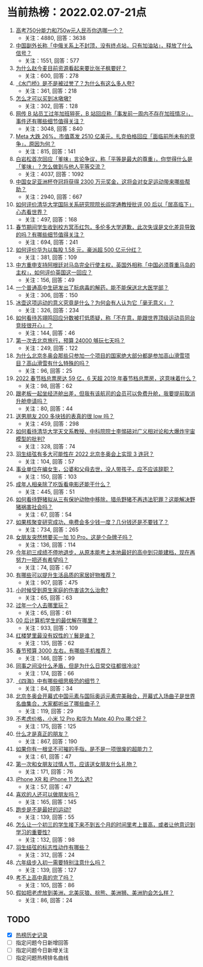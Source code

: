 # 当前热榜：2022.02.07-21点
1. [高考750分能力和750w元人民币你选哪一个？](https://www.zhihu.com/question/435438184)
    * 关注：4880, 回答：3638
2. [中国副外长称「中俄关系上不封顶，没有终点站，只有加油站」，释放了什么信号？](https://www.zhihu.com/question/514901998)
    * 关注：1551, 回答：577
3. [为什么赵今麦目前资源看起来要比张子枫要好？](https://www.zhihu.com/question/416545599)
    * 关注：600, 回答：278
4. [《水门桥》是不是被过誉了？为什么有这么多人夸?](https://www.zhihu.com/question/514510829)
    * 关注：361, 回答：218
5. [怎么才可以买到冰墩墩?](https://www.zhihu.com/question/514604507)
    * 关注：302, 回答：128
6. [网传 B 站员工过年加班猝死，B 站回应称「事发前一周内不存在加班情况」，事件还有哪些细节值得关注？](https://www.zhihu.com/question/515158149)
    * 关注：3048, 回答：840
7. [Meta 大跌 26%，市值蒸发 2510 亿美元，扎克伯格回应「面临前所未有的竞争」，原因为何？](https://www.zhihu.com/question/514699514)
    * 关注：815, 回答：141
8. [白岩松首次回应「爹味」言论争议，称「平等是最大的尊重」，你觉得什么是「爹味」？怎么做到与他人平等交流？](https://www.zhihu.com/question/510223842)
    * 关注：4037, 回答：1092
9. [中国女足亚洲杯夺冠将获得 2300 万元奖金，这将会对女足运动带来哪些帮助？](https://www.zhihu.com/question/515081138)
    * 关注：2940, 回答：667
10. [如何评价清华大学国际关系研究院院长阎学通教授批评 00 后以「居高临下」心态看世界？](https://www.zhihu.com/question/513049793)
    * 关注：497, 回答：168
11. [春节期间学生收到校方冥币红包，多伦多大学道歉，此次失误是文化差异导致的吗？有哪些细节值得关注？](https://www.zhihu.com/question/515144569)
    * 关注：694, 回答：241
12. [如何评价华为以每股 1.58 元，豪派超 500 亿元分红？](https://www.zhihu.com/question/515155504)
    * 关注：381, 回答：109
13. [中方重申支持阿根廷对马岛完全行使主权，英国外相称「中国必须尊重马岛的主权」，如何评价英国这一回应？](https://www.zhihu.com/question/515199407)
    * 关注：156, 回答：49
14. [一个普通高中生研发出了朊病毒的解药，能不能保送北大医学部？](https://www.zhihu.com/question/514835531)
    * 关注：306, 回答：150
15. [冰壶这项运动的意义究竟是什么？为何会有人认为它「毫无意义」？](https://www.zhihu.com/question/514707290)
    * 关注：326, 回答：234
16. [如何看待苏翊鸣回应分数被打低质疑，称「不在意，能跟世界顶级运动员同台竞技很开心」？](https://www.zhihu.com/question/515173467)
    * 关注：144, 回答：46
17. [第一次去北京旅行，预算 24000 够玩七天吗？](https://www.zhihu.com/question/510336051)
    * 关注：249, 回答：122
18. [为什么北京冬奥会那些只参加一个项目的国家绝大部分都是参加高山滑雪项目？高山滑雪有什么特殊的吗？](https://www.zhihu.com/question/514758474)
    * 关注：96, 回答：25
19. [2022 春节档总票房达 59 亿，6 天超 2019 年春节档总票房，这意味着什么？](https://www.zhihu.com/question/515072734)
    * 关注：98, 回答：62
20. [跟老板一起坐经济舱出差，但我有该航司的会员可以免费升舱，我要提前取消升舱申请吗？](https://www.zhihu.com/question/514680174)
    * 关注：80, 回答：44
21. [送男朋友 200 多块钱的表真的很 low 吗？](https://www.zhihu.com/question/514247907)
    * 关注：459, 回答：298
22. [如何看待清华大学天文系教授、中科院院士李惕碚对广义相对论和大爆炸宇宙模型的批判?](https://www.zhihu.com/question/514832284)
    * 关注：328, 回答：74
23. [羽生结弦有多大可能性在 2022 北京冬奥会上实现 3 连冠？](https://www.zhihu.com/question/267354355)
    * 关注：104, 回答：57
24. [事业单位在编女生，公婆和父母去世，没人带孩子，应不应该辞职？](https://www.zhihu.com/question/514725117)
    * 关注：150, 回答：103
25. [成年人相亲除了吃饭看电影还能干什么？](https://www.zhihu.com/question/489057979)
    * 关注：445, 回答：51
26. [如何看待野猪拟从三有保护动物中移除，猎杀野猪不再违法犯罪？这能解决野猪祸害社会吗？](https://www.zhihu.com/question/505422000)
    * 关注：67, 回答：54
27. [如果核聚变研究成功，电费会多少钱一度？几分钱还是不要钱了？](https://www.zhihu.com/question/514475583)
    * 关注：734, 回答：265
28. [女朋友突然想要买一加 10 Pro，这是个杂牌子吗？](https://www.zhihu.com/question/511403227)
    * 关注：136, 回答：114
29. [今年初三成绩不停地退步，从原本能考上本地最好的高中到只能建档，现在再努力一把还有希望吗？](https://www.zhihu.com/question/514661587)
    * 关注：74, 回答：67
30. [有哪些可以提升生活品质的家居好物推荐？](https://www.zhihu.com/question/496405726)
    * 关注：907, 回答：475
31. [小时候受到原生家庭的伤害该怎么治愈?](https://www.zhihu.com/question/514984882)
    * 关注：65, 回答：63
32. [过年一个人去哪里玩？](https://www.zhihu.com/question/266575308)
    * 关注：65, 回答：61
33. [00 后计算机学生的最优解在哪里？](https://www.zhihu.com/question/509588859)
    * 关注：933, 回答：109
34. [红楼梦里最没有奴性的丫鬟是谁？](https://www.zhihu.com/question/514005910)
    * 关注：135, 回答：62
35. [春节预算 3000 左右，有哪些手机推荐？](https://www.zhihu.com/question/507873881)
    * 关注：146, 回答：99
36. [同事之间没什么矛盾，但是为什么日常交往都很冷淡?](https://www.zhihu.com/question/512270543)
    * 关注：174, 回答：66
37. [《四海》中有哪些细思极恐的细节？](https://www.zhihu.com/question/514094216)
    * 关注：84, 回答：34
38. [北京冬奥会开幕式中国元素与国际奥运元素完美融合，开幕式入场曲子是世界名曲集合，大家都听出了哪些曲子？](https://www.zhihu.com/question/514762246)
    * 关注：119, 回答：29
39. [不考虑价格，小米 12 Pro 和华为 Mate 40 Pro 哪个好？](https://www.zhihu.com/question/514344398)
    * 关注：175, 回答：125
40. [什么才是真正的朋友？](https://www.zhihu.com/question/24101927)
    * 关注：867, 回答：190
41. [如果你有一根坚不可摧的手指，是不是一项很废的超能力？](https://www.zhihu.com/question/514294047)
    * 关注：61, 回答：47
42. [第一次和女朋友过情人节，应该送女朋友什么礼物？](https://www.zhihu.com/question/20735680)
    * 关注：171, 回答：76
43. [iPhone XR 和 iPhone 11 怎么选?](https://www.zhihu.com/question/514648061)
    * 关注：57, 回答：47
44. [喜欢的人还可以做朋友吗？](https://www.zhihu.com/question/514792829)
    * 关注：165, 回答：145
45. [跑步是不是最好的运动?](https://www.zhihu.com/question/514852510)
    * 关注：139, 回答：55
46. [怎么让一个初三的学生接下来不到五个月的时间里考上普高，或者让他意识到学习的重要性?](https://www.zhihu.com/question/514286040)
    * 关注：132, 回答：98
47. [羽生结弦的标志性动作有哪些？](https://www.zhihu.com/question/271116712)
    * 关注：312, 回答：24
48. [六年级步入初一需要特别注意什么吗？](https://www.zhihu.com/question/514497611)
    * 关注：139, 回答：127
49. [考不上高中真的完了吗？](https://www.zhihu.com/question/514979845)
    * 关注：105, 回答：86
50. [假如把老虎放到美洲，北美灰狼、棕熊、美洲狮、美洲豹会怎么样？](https://www.zhihu.com/question/513468971)
    * 关注：86, 回答：24
## TODO
* [x] [热榜历史记录](hot_history/AllHot.md)
* [ ] 指定问题今日新增回答
* [ ] 指定问题今日新增关注
* [ ] 指定问题热榜排名曲线
